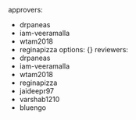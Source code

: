 approvers:
- drpaneas
- iam-veeramalla
- wtam2018
- reginapizza
options: {}
reviewers:
- drpaneas
- iam-veeramalla
- wtam2018
- reginapizza
- jaideepr97
- varshab1210
- bluengo
